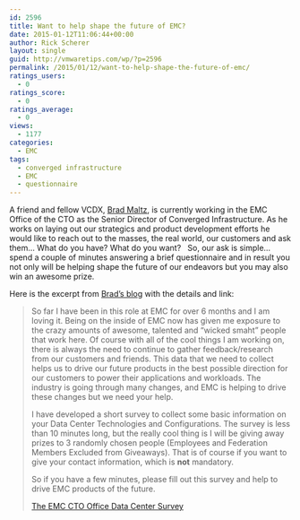 ```yaml
---
id: 2596
title: Want to help shape the future of EMC?
date: 2015-01-12T11:06:44+00:00
author: Rick Scherer
layout: single
guid: http://vmwaretips.com/wp/?p=2596
permalink: /2015/01/12/want-to-help-shape-the-future-of-emc/
ratings_users:
  - 0
ratings_score:
  - 0
ratings_average:
  - 0
views:
  - 1177
categories:
  - EMC
tags:
  - converged infrastructure
  - EMC
  - questionnaire
---
```

A friend and fellow VCDX, <a href="https://twitter.com/bmaltz" target="_blank">Brad Maltz</a>, is currently working in the EMC Office of the CTO as the Senior Director of Converged Infrastructure. As he works on laying out our strategics and product development efforts he would like to reach out to the masses, the real world, our customers and ask them&#8230; What do you have? What do you want?   So, our ask is simple&#8230; spend a couple of minutes answering a brief questionnaire and in result you not only will be helping shape the future of our endeavors but you may also win an awesome prize.

Here is the excerpt from <a href="http://www.cloudywhenvirtual.com/?p=46" target="_blank">Brad&#8217;s blog</a> with the details and link:

> So far I have been in this role at EMC for over 6 months and I am loving it. Being on the inside of EMC now has given me exposure to the crazy amounts of awesome, talented and “wicked smaht” people that work here. Of course with all of the cool things I am working on, there is always the need to continue to gather feedback/research from our customers and friends. This data that we need to collect helps us to drive our future products in the best possible direction for our customers to power their applications and workloads. The industry is going through many changes, and EMC is helping to drive these changes but we need your help.
> 
> I have developed a short survey to collect some basic information on your Data Center Technologies and Configurations. The survey is less than 10 minutes long, but the really cool thing is I will be giving away prizes to 3 randomly chosen people (Employees and Federation Members Excluded from Giveaways). That is of course if you want to give your contact information, which is **not** mandatory.
> 
> So if you have a few minutes, please fill out this survey and help to drive EMC products of the future.
> 
> <a href="https://www.surveymonkey.com/r/EMC_OCTO_CI_and_DataCenter" target="_blank">The EMC CTO Office Data Center Survey</a>
